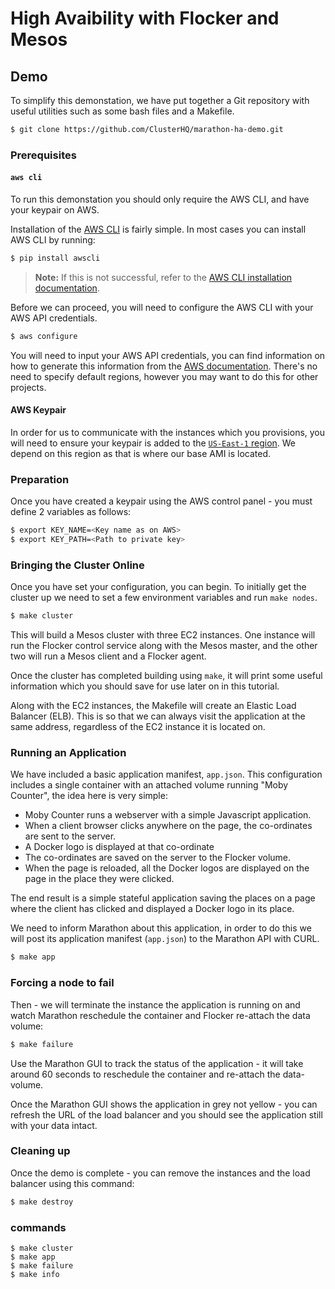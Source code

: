 # High Avaibility with Flocker and Mesos



## Demo

To simplify this demonstation, we have put together a Git repository with useful utilities such as some bash files and a Makefile. 

```bash
$ git clone https://github.com/ClusterHQ/marathon-ha-demo.git
```


### Prerequisites


#### `aws cli`

To run this demonstation you should only require the AWS CLI, and have your keypair on AWS. 

Installation of the [AWS CLI](https://aws.amazon.com/cli/) is fairly simple. 
In most cases you can install AWS CLI by running:

```bash
$ pip install awscli
```

> **Note:** If this is not successful, refer to the [AWS CLI installation documentation](https://aws.amazon.com/cli/).

Before we can proceed, you will need to configure the AWS CLI with your AWS API credentials.

```bash
$ aws configure
```

You will need to input your AWS API credentials, you can find information on how to generate this information from the [AWS documentation](http://docs.aws.amazon.com/AWSSimpleQueueService/latest/SQSGettingStartedGuide/AWSCredentials.html). 
There's no need to specify default regions, however you may want to do this for other projects.


#### AWS Keypair

In order for us to communicate with the instances which you provisions, you will need to ensure your keypair is added to the [`US-East-1` region](https://console.aws.amazon.com/ec2/v2/home?region=us-east-1#KeyPairs:sort=keyName). 
We depend on this region as that is where our base AMI is located.

### Preparation

Once you have created a keypair using the AWS control panel - you must define 2 variables as follows:

```bash
$ export KEY_NAME=<Key name as on AWS>
$ export KEY_PATH=<Path to private key>
```

### Bringing the Cluster Online

Once you have set your configuration, you can begin. 
To initially get the cluster up we need to set a few environment variables and run `make nodes`.

```bash
$ make cluster
```

This will build a Mesos cluster with three EC2 instances. 
One instance will run the Flocker control service along with the Mesos master, and the other two will run a Mesos client and a Flocker agent.

Once the cluster has completed building using `make`, it will print some useful information which you should save for use later on in this tutorial.

Along with the EC2 instances, the Makefile will create an Elastic Load Balancer (ELB). 
This is so that we can always visit the application at the same address, regardless of the EC2 instance it is located on.


### Running an Application

We have included a basic application manifest, `app.json`. 
This configuration includes a single container with an attached volume running "Moby Counter", the idea here is very simple:

 * Moby Counter runs a webserver with a simple Javascript application.
 * When a client browser clicks anywhere on the page, the co-ordinates are sent to the server.
 * A Docker logo is displayed at that co-ordinate
 * The co-ordinates are saved on the server to the Flocker volume.
 * When the page is reloaded, all the Docker logos are displayed on the page in the place they were clicked.

The end result is a simple stateful application saving the places on a page where the client has clicked and displayed a Docker logo in its place.

We need to inform Marathon about this application, in order to do this we will post its application manifest (`app.json`) to the Marathon API with CURL.

```bash
$ make app
```

### Forcing a node to fail

Then - we will terminate the instance the application is running on and watch Marathon reschedule the container and Flocker re-attach the data volume:

```bash
$ make failure
```

Use the Marathon GUI to track the status of the application - it will take around 60 seconds to reschedule the container and re-attach the data-volume.

Once the Marathon GUI shows the application in grey not yellow - you can refresh the URL of the load balancer and you should see the application still with your data intact.

### Cleaning up

Once the demo is complete - you can remove the instances and the load balancer using this command:

```bash
$ make destroy
```

### commands

```
$ make cluster
$ make app
$ make failure
$ make info
```
